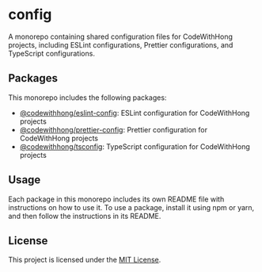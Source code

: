 # config

A monorepo containing shared configuration files for CodeWithHong projects, including ESLint configurations, Prettier configurations, and TypeScript configurations.

## Packages

This monorepo includes the following packages:

- [@codewithhong/eslint-config](./packages/eslint-config): ESLint configuration for CodeWithHong projects
- [@codewithhong/prettier-config](./packages/prettier-config): Prettier configuration for CodeWithHong projects
- [@codewithhong/tsconfig](./packages/tsconfig): TypeScript configuration for CodeWithHong projects

## Usage

Each package in this monorepo includes its own README file with instructions on how to use it. To use a package, install it using npm or yarn, and then follow the instructions in its README.

## License

This project is licensed under the [MIT License](LICENSE).
